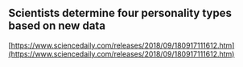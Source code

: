 ## Scientists determine four personality types based on new data
  
  [https://www.sciencedaily.com/releases/2018/09/180917111612.htm](https://www.sciencedaily.com/releases/2018/09/180917111612.htm)